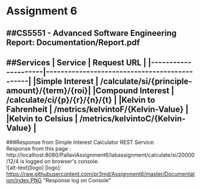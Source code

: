 ﻿# Assignment 6
##CS5551 - Advanced Software Engineering
Report: Documentation/Report.pdf
---
##Services
| Service             | Request URL                                  |
|---------------------|----------------------------------------------|
|Simple Interest      | /calculate/si/{principle-amount}/{term}/{roi}|
|Compound Interest    | /calculate/ci/{p}/{r}/{n}/{t}                |
|Kelvin to Fahrenheit | /metrics/kelvintoF/{Kelvin-Value}            |
|Kelvin to Celsius    | /metrics/kelvintoC/{Kelvin-Value}            |
---
###Response from Simple Interest Calculator REST Service: <br>
Response from this page : http://localhost:8080/PallaviAssignment6/labassignment/calculate/si/20000/12/4 is logged on browser's console.<br>
![alt-text][logo]
[logo]: https://raw.githubusercontent.com/pr3md/Assignment6/master/Documentation/index.PNG "Response log on Console"
